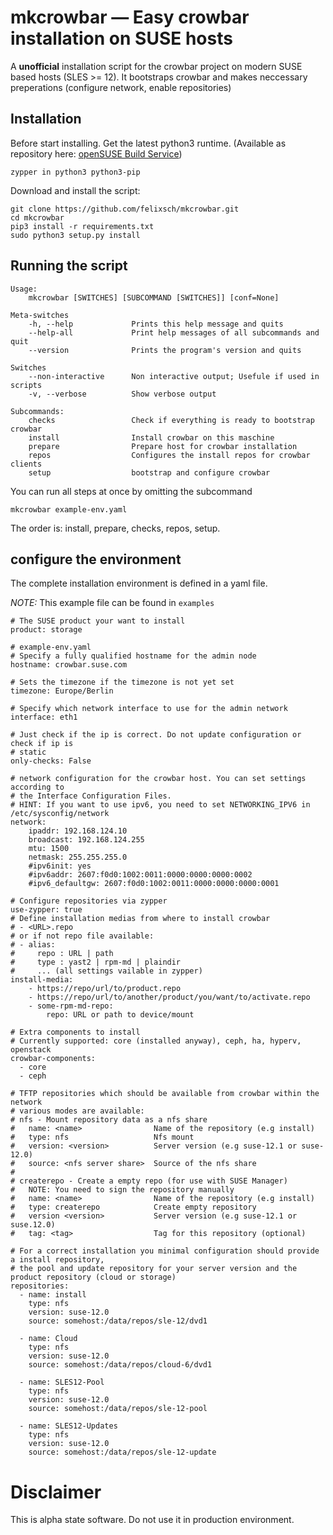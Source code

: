 # mkcrowbar — Easy crowbar installation on SUSE hosts
A __unofficial__ installation script for the crowbar project on modern SUSE based hosts (SLES >= 12).
It bootstraps crowbar and makes neccessary preperations (configure network, enable repositories)

## Installation
Before start installing. Get the latest python3 runtime. (Available as repository here: [openSUSE Build Service](http://download.opensuse.org/repositories/devel:/languages:/python3/))

    zypper in python3 python3-pip

Download and install the script:

    git clone https://github.com/felixsch/mkcrowbar.git
    cd mkcrowbar
    pip3 install -r requirements.txt
    sudo python3 setup.py install
    
## Running the script
```
Usage:
    mkcrowbar [SWITCHES] [SUBCOMMAND [SWITCHES]] [conf=None]

Meta-switches
    -h, --help             Prints this help message and quits
    --help-all             Print help messages of all subcommands and quit
    --version              Prints the program's version and quits

Switches
    --non-interactive      Non interactive output; Usefule if used in scripts
    -v, --verbose          Show verbose output

Subcommands:
    checks                 Check if everything is ready to bootstrap crowbar
    install                Install crowbar on this maschine
    prepare                Prepare host for crowbar installation
    repos                  Configures the install repos for crowbar clients
    setup                  bootstrap and configure crowbar
```
You can run all steps at once by omitting the subcommand

    mkcrowbar example-env.yaml

The order is: install, prepare, checks, repos, setup.


## configure the environment
The complete installation environment is defined in a yaml file.

_NOTE:_ This example file can be found in `examples`

```
# The SUSE product your want to install
product: storage

# example-env.yaml
# Specify a fully qualified hostname for the admin node
hostname: crowbar.suse.com

# Sets the timezone if the timezone is not yet set
timezone: Europe/Berlin

# Specify which network interface to use for the admin network
interface: eth1

# Just check if the ip is correct. Do not update configuration or check if ip is
# static
only-checks: False

# network configuration for the crowbar host. You can set settings according to
# the Interface Configuration Files. 
# HINT: If you want to use ipv6, you need to set NETWORKING_IPV6 in /etc/sysconfig/network
network:
    ipaddr: 192.168.124.10                      
    broadcast: 192.168.124.255
    mtu: 1500
    netmask: 255.255.255.0
    #ipv6init: yes
    #ipv6addr: 2607:f0d0:1002:0011:0000:0000:0000:0002
    #ipv6_defaultgw: 2607:f0d0:1002:0011:0000:0000:0000:0001

# Configure repositories via zypper
use-zypper: true
# Define installation medias from where to install crowbar
# - <URL>.repo
# or if not repo file available:
# - alias:
#     repo : URL | path
#     type : yast2 | rpm-md | plaindir
#     ... (all settings vailable in zypper)
install-media:
    - https://repo/url/to/product.repo
    - https://repo/url/to/another/product/you/want/to/activate.repo
    - some-rpm-md-repo:
        repo: URL or path to device/mount

# Extra components to install
# Currently supported: core (installed anyway), ceph, ha, hyperv, openstack
crowbar-components:
  - core
  - ceph

# TFTP repositories which should be available from crowbar within the network
# various modes are available:
# nfs - Mount repository data as a nfs share
#   name: <name>                Name of the repository (e.g install)
#   type: nfs                   Nfs mount
#   version: <version>          Server version (e.g suse-12.1 or suse-12.0)
#   source: <nfs server share>  Source of the nfs share
#
# createrepo - Create a empty repo (for use with SUSE Manager)
#   NOTE: You need to sign the repository manually
#   name: <name>                Name of the repository (e.g install)
#   type: createrepo            Create empty repository
#   version <version>           Server version (e.g suse-12.1 or suse.12.0)
#   tag: <tag>                  Tag for this repository (optional)

# For a correct installation you minimal configuration should provide a install repository,
# the pool and update repository for your server version and the product repository (cloud or storage)
repositories:
  - name: install
    type: nfs
    version: suse-12.0
    source: somehost:/data/repos/sle-12/dvd1

  - name: Cloud
    type: nfs
    version: suse-12.0
    source: somehost:/data/repos/cloud-6/dvd1

  - name: SLES12-Pool
    type: nfs
    version: suse-12.0
    source: somehost:/data/repos/sle-12-pool

  - name: SLES12-Updates
    type: nfs
    version: suse-12.0
    source: somehost:/data/repos/sle-12-update
```

# Disclaimer
This is alpha state software. Do not use it in production environment.
